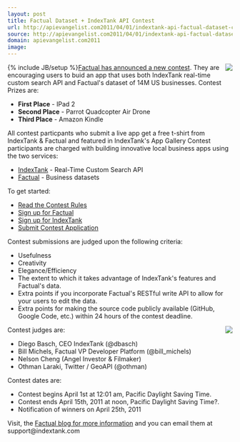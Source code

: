 ```yaml
---
layout: post
title: Factual Dataset + IndexTank API Contest
url: http://apievangelist.com2011/04/01/indextank-api-factual-dataset-contest/
source: http://apievangelist.com2011/04/01/indextank-api-factual-dataset-contest/
domain: apievangelist.com2011
image: 
---
```

{% include JB/setup %}<img src="http://kinlane-productions.s3.amazonaws.com/factual.png"  align="right" /><a title="Factual has announced a new contest" href="http://blog.factual.com/contest-indextank-factual">Factual has announced a new contest</a>. They are encouraging users to buid an app that uses both IndexTank real-time custom search API and Factual's dataset of 14M US businesses.
Contest Prizes are:
<ul>
     <li>
          <strong>First Place</strong> - IPad 2
     </li>
     <li>
          <strong>Second Place</strong> - Parrot Quadcopter Air Drone
     </li>
     <li>
          <strong>Third Place</strong> - Amazon Kindle
     </li>
</ul>All contest particpants who submit a live app get a free t-shirt from IndexTank &amp; Factual and featured in IndexTank's App Gallery
Contest participants are charged with building innovative local business apps using the two services:
<ul>
     <li>
          <a title="IndexTank" href="www.indextank.com">IndexTank</a> - Real-Time Custom Search API
     </li>
     <li>
          <a title="Factual" href="www.factual.com">Factual</a> - Business datasets
     </li>
</ul>To get started:
<ul>
     <li>
          <a title="Contest Rules" href="http://blog.indextank.com/contest-rules/">Read the Contest Rules</a>
     </li>
     <li>
          <a title="Sign up for Factual" href="http://www.factual.com/t/bi0eJZ">Sign up for Factual</a>
     </li>
     <li>
          <a title="Sign Up for IndexTak" href="https://indextank.com/get-started/?plan=FACTUAL_CONTEST_30DAY">Sign up for IndexTank</a>
     </li>
     <li>
          <a title="Submit Contest Application" href="https://spreadsheets4.google.com/viewform?hl=en&amp;hl=en&amp;formkey=dFNvTjR4MWh3T0YxcGlkWWRVVmp0ZUE6MAgid=0">Submit Contest Application</a>
     </li>
</ul>Contest submissions are judged upon the following criteria:
<ul>
     <li>Usefulness
     </li>
     <li>Creativity
     </li>
     <li>Elegance/Efficiency
     </li>
     <li>The extent to which it takes advantage of IndexTank's features and Factual's data.
     </li>
     <li>Extra points if you incorporate Factual's RESTful write API to allow for your users to edit the data.
     </li>
     <li>Extra points for making the source code publicly available (GitHub, Google Code, etc.) within 24 hours of the contest deadline.
     </li>
</ul><img src="http://kinlane-productions.s3.amazonaws.com/indextank.png"  align="right" /> Contest judges are:
<ul>
     <li>Diego Basch, CEO IndexTank (@dbasch)
     </li>
     <li>Bill Michels, Factual VP Developer Platform (@bill_michels)
     </li>
     <li>Nelson Cheng (Angel Investor &amp; Filmaker)
     </li>
     <li>Othman Laraki, Twitter / GeoAPI (@othman)
     </li>
</ul>Contest dates are:
<ul>
     <li>Contest begins April 1st at 12:01 am, Pacific Daylight Saving Time.
     </li>
     <li>Contest ends April 15th, 2011 at noon, Pacific Daylight Saving Time?.
     </li>
     <li>Notification of winners on April 25th, 2011
     </li>
</ul>Visit, the <a title="Factual Blog For More Information" href="http://blog.factual.com/contest-indextank-factual">Factual blog for more information</a> and you can email them at support@indextank.com
